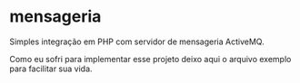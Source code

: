 # mensageria

Simples integração em PHP com servidor de mensageria ActiveMQ.

Como eu sofri para implementar esse projeto deixo aqui o arquivo exemplo para facilitar sua vida.
